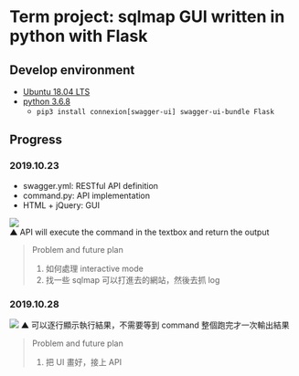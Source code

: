 # Term project: sqlmap GUI written in python with Flask

## Develop environment

- [Ubuntu 18.04 LTS](https://ubuntu.com/download/desktop)
- [python 3.6.8](https://www.python.org/)
  - `pip3 install connexion[swagger-ui] swagger-ui-bundle Flask`

## Progress

### 2019.10.23
- swagger.yml: RESTful API definition
- command.py: API implementation
- HTML + jQuery: GUI

![](https://i.imgur.com/PII19jZ.jpg)  
▲ API will execute the command in the textbox and return the output

> Problem and future plan
> 1. 如何處理 interactive mode
> 2. 找一些 sqlmap 可以打進去的網站，然後去抓 log

### 2019.10.28
![](https://i.imgur.com/3halMeW.png)
▲ 可以逐行顯示執行結果，不需要等到 command 整個跑完才一次輸出結果

> Problem and future plan
> 1. 把 UI 畫好，接上 API
